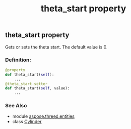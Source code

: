 ﻿---
title: theta_start property
second_title: Aspose.3D for Python via .NET API References
description: 
type: docs
weight: 300
url: /python-net/aspose.threed.entities/cylinder/theta_start/
is_root: false
---

## theta_start property


Gets or sets the theta start.
The default value is 0.
### Definition:
```python
@property
def theta_start(self):
    ...
@theta_start.setter
def theta_start(self, value):
    ...
```

### See Also
* module [aspose.threed.entities](../../)
* class [Cylinder](/3d/python-net/aspose.threed.entities/cylinder)

